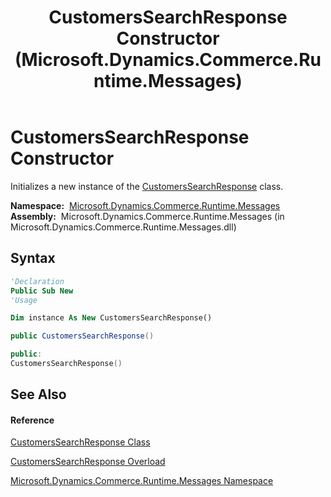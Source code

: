 ﻿---
title: CustomersSearchResponse Constructor  (Microsoft.Dynamics.Commerce.Runtime.Messages)
TOCTitle: CustomersSearchResponse Constructor
ms:assetid: M:Microsoft.Dynamics.Commerce.Runtime.Messages.CustomersSearchResponse.#ctor
ms:mtpsurl: https://technet.microsoft.com/en-us/library/microsoft.dynamics.commerce.runtime.messages.customerssearchresponse.customerssearchresponse(v=AX.60)
ms:contentKeyID: 62204193
ms.date: 05/18/2015
mtps_version: v=AX.60
dev_langs:
- vb
- csharp
- c++
---

# CustomersSearchResponse Constructor

Initializes a new instance of the [CustomersSearchResponse](customerssearchresponse-class-microsoft-dynamics-commerce-runtime-messages.md) class.

**Namespace:**  [Microsoft.Dynamics.Commerce.Runtime.Messages](microsoft-dynamics-commerce-runtime-messages-namespace.md)  
**Assembly:**  Microsoft.Dynamics.Commerce.Runtime.Messages (in Microsoft.Dynamics.Commerce.Runtime.Messages.dll)

## Syntax

``` vb
'Declaration
Public Sub New
'Usage

Dim instance As New CustomersSearchResponse()
```

``` csharp
public CustomersSearchResponse()
```

``` c++
public:
CustomersSearchResponse()
```

## See Also

#### Reference

[CustomersSearchResponse Class](customerssearchresponse-class-microsoft-dynamics-commerce-runtime-messages.md)

[CustomersSearchResponse Overload](customerssearchresponse-constructor-microsoft-dynamics-commerce-runtime-messages.md)

[Microsoft.Dynamics.Commerce.Runtime.Messages Namespace](microsoft-dynamics-commerce-runtime-messages-namespace.md)

